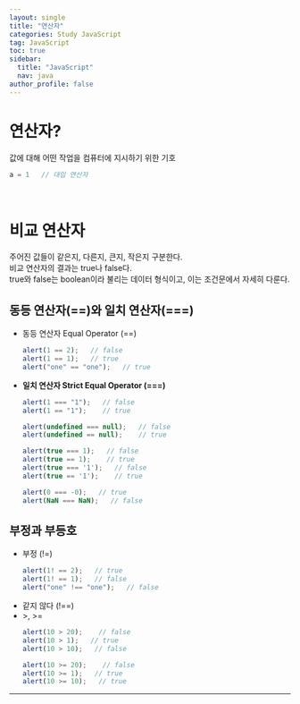 ```yaml
---
layout: single
title: "연산자"
categories: Study JavaScript
tag: JavaScript
toc: true
sidebar:
  title: "JavaScript"
  nav: java
author_profile: false
---
```


# 연산자?
값에 대해 어떤 작업을 컴퓨터에 지시하기 위한 기호
```javascript
a = 1   // 대입 연산자
```
<br>

# 비교 연산자
주어진 값들이 같은지, 다른지, 큰지, 작은지 구분한다.  
비교 연산자의 결과는 true나 false다.  
true와 false는 boolean이라 불리는 데이터 형식이고, 이는 조건문에서 자세히 다룬다.  

## 동등 연산자(==)와 일치 연산자(===)
- 동등 연산자 Equal Operator (==)
  ```javascript
  alert(1 == 2);   // false
  alert(1 == 1);   // true
  alert("one" == "one");   // true
  ```
- **일치 연산자 Strict Equal Operator (===)**
  ```javascript
  alert(1 === "1");   // false
  alert(1 == "1");    // true
  ```
  ```javascript
  alert(undefined === null);   // false
  alert(undefined == null);    // true
  ```
  ```javascript
  alert(true === 1);   // false
  alert(true == 1);    // true
  alert(true === '1');   // false
  alert(true == '1');    // true
  ```
  ```javascript
  alert(0 === -0);   // true
  alert(NaN === NaN);   // false
  ```

## 부정과 부등호
- 부정 (!=)
  ```javascript
  alert(1! == 2);   // true
  alert(1! == 1);   // false
  alert("one" !== "one");   // false
  ```
- 같지 않다 (!==)
- \>, >=
  ```javascript
  alert(10 > 20);    // false
  alert(10 > 1);   // true
  alert(10 > 10);   // false
  ```
  ```javascript
  alert(10 >= 20);    // false
  alert(10 >= 1);   // true
  alert(10 >= 10);   // true
  ```

---